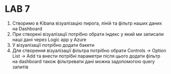 # LAB 7

1. Створимо в Kibana візуалізацію пирога, ліній та фільтр наших даних на Dashboard
2. При створені візуалізації потрібно обрати індекс у який ми записали наші дані через Logic app у Azure
3. У візуалізації потрібно додати бакети
4. Для створення візуалізації фільтра потрібно обрати Controls -> Option List -> Add та внести потрібні параметри після цього додати фільтр на dashboard також фільтревати дані можна задопомогою query запитів
